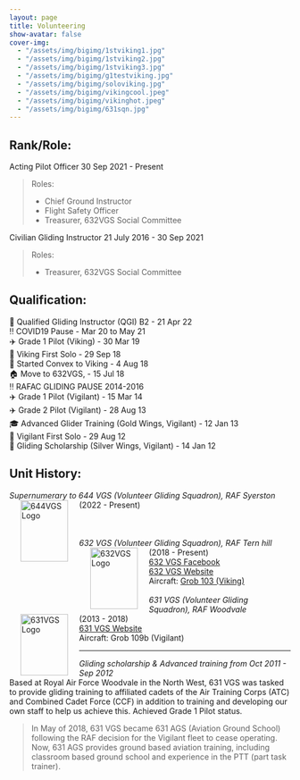 ```yaml
---
layout: page
title: Volunteering
show-avatar: false
cover-img:
  - "/assets/img/bigimg/1stviking1.jpg"
  - "/assets/img/bigimg/1stviking2.jpg"
  - "/assets/img/bigimg/1stviking3.jpg"
  - "/assets/img/bigimg/g1testviking.jpg"
  - "/assets/img/bigimg/soloviking.jpg"
  - "/assets/img/bigimg/vikingcool.jpeg"
  - "/assets/img/bigimg/vikinghot.jpeg"
  - "/assets/img/bigimg/631sqn.jpg"
---
```

## Rank/Role:
Acting Pilot Officer  30 Sep 2021 - Present  
> Roles:
> - Chief Ground Instructor 
> - Flight Safety Officer
> - Treasurer, 632VGS Social Committee

Civilian Gliding Instructor  21 July 2016 - 30 Sep 2021  
> Roles: 
> - Treasurer, 632VGS Social Committee

## Qualification:
:page_with_curl: Qualified Gliding Instructor (QGI) B2 - 21 Apr 22  
:bangbang: COVID19 Pause - Mar 20 to May 21  
:airplane: Grade 1 Pilot (Viking) - 30 Mar 19  
:tada: Viking First Solo - 29 Sep 18  
:twisted_rightwards_arrows: Started Convex to Viking - 4 Aug 18  
:house: Move to 632VGS,  - 15 Jul 18  
:bangbang: RAFAC GLIDING PAUSE 2014-2016  
:airplane: Grade 1 Pilot (Vigilant) - 15 Mar 14  
:airplane: Grade 2 Pilot (Vigilant) - 28 Aug 13  
:mortar_board: Advanced Glider Training (Gold Wings, Vigilant) - 12 Jan 13  
:tada: Vigilant First Solo - 29 Aug 12  
:school_satchel: Gliding Scholarship (Silver Wings, Vigilant) - 14 Jan 12  

## Unit History:
_Supernumerary to 644 VGS (Volunteer Gliding Squadron), RAF Syerston_  
<img src="https://b-kennedy0.github.io/assets/img/logos/644vgscrest.png" alt="644VGS Logo" width="85" height="110" style="float:left; border-width: 25px; margin-right: 20px; margin-left: 20px;"/>
(2022 - Present)  
<br><br><br>
_632 VGS (Volunteer Gliding Squadron), RAF Tern hill_  
<img src="https://b-kennedy0.github.io/assets/img/logos/632vgscrest.png" alt="632VGS Logo" width="85" height="110" style="float:left; border-width: 25px; margin-right: 20px; margin-left: 20px;"/>
(2018 - Present)  
[632 VGS Facebook](https://www.facebook.com/632SqnVGS/)  
[632 VGS Website](https://632vgs.co.uk/)   
Aircraft: [Grob 103 (Viking)](https://www.raf.mod.uk/aircraft/viking-t1/)   
<br>
_631 VGS (Volunteer Gliding Squadron), RAF Woodvale_  
<img src="https://b-kennedy0.github.io/assets/img/logos/631vgscrest.png" alt="631VGS Logo" width="85" height="110" style="float:left; border-width: 25px; margin-right: 20px; margin-left: 20px;"/>
(2013 - 2018)  
[631 VGS Website](http://631vgs.com/)   
Aircraft: Grob 109b (Vigilant)

---

_Gliding scholarship & Advanced training from Oct 2011 - Sep 2012_  
Based at Royal Air Force Woodvale in the North West, 631 VGS was tasked to provide gliding training to affiliated cadets of the Air Training Corps (ATC) and Combined Cadet Force (CCF) in addition to training and developing our own staff to help us achieve this. Achieved Grade 1 Pilot status.

> In May of 2018, 631 VGS became 631 AGS (Aviation Ground School) following the RAF decision for the Vigilant fleet to cease operating. Now, 631 AGS provides ground based aviation training, including classroom based ground school and experience in the PTT (part task trainer).
